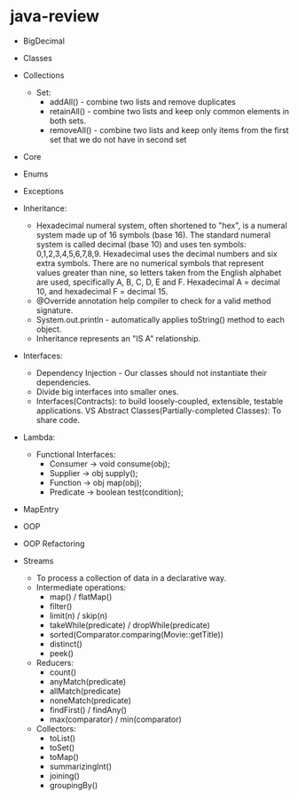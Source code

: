 # java-review

- BigDecimal

- Classes

- Collections
    - Set:
        - addAll() - combine two lists and remove duplicates
        - retainAll() - combine two lists and keep only common elements in both sets.
        - removeAll() - combine two lists and keep only items from the first set that we do not have in second set

- Core

- Enums

- Exceptions

- Inheritance:
    - Hexadecimal numeral system, often shortened to "hex", is a numeral system made up of 16 symbols (base 16). The standard numeral system is called decimal (base 10) and uses ten symbols: 0,1,2,3,4,5,6,7,8,9. Hexadecimal uses the decimal numbers and six extra symbols. There are no numerical symbols that represent values greater than nine, so letters taken from the English alphabet are used, specifically A, B, C, D, E and F. Hexadecimal A = decimal 10, and hexadecimal F = decimal 15.
    - @Override annotation help compiler to check for a valid method signature.
    - System.out.println - automatically applies toString() method to each object.
    - Inheritance represents an "IS A" relationship. 
 
- Interfaces:
    - Dependency Injection - Our classes should not instantiate their dependencies.
    - Divide big interfaces into smaller ones.
    - Interfaces(Contracts): to build loosely-coupled, extensible, testable applications. VS Abstract Classes(Partially-completed Classes): To share code.

- Lambda:
    - Functional Interfaces:
        - Consumer -> void consume(obj);
        - Supplier -> obj supply();
        - Function -> obj map(obj);
        - Predicate -> boolean test(condition);

- MapEntry

- OOP

- OOP Refactoring

- Streams
    - To process a collection of data in a declarative way.
    - Intermediate operations:
        - map() / flatMap()
        - filter()
        - limit(n) / skip(n)
        - takeWhile(predicate) / dropWhile(predicate)
        - sorted(Comparator.comparing(Movie::getTitle))
        - distinct()
        - peek()
    - Reducers:
        - count()
        - anyMatch(predicate)
        - allMatch(predicate)
        - noneMatch(predicate)
        - findFirst() / findAny()
        - max(comparator) / min(comparator)
    - Collectors:
        - toList()
        - toSet()
        - toMap()
        - summarizingInt()
        - joining()
        - groupingBy()
            
        
